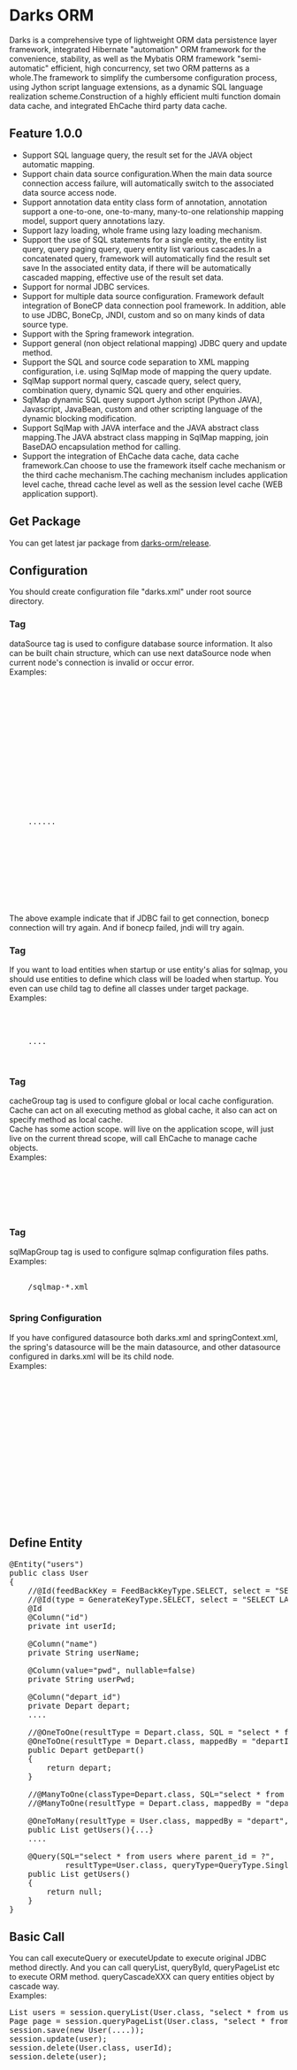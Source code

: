 Darks ORM
===========

Darks is a comprehensive type of lightweight ORM data persistence layer framework, integrated Hibernate "automation" ORM framework for the convenience, stability, as well as the Mybatis ORM framework "semi-automatic" efficient, high concurrency, set two ORM patterns as a whole.The framework to simplify the cumbersome configuration process, using Jython script language extensions, as a dynamic SQL language realization scheme.Construction of a highly efficient multi function domain data cache, and integrated EhCache third party data cache.

Feature 1.0.0
----------------

* Support SQL language query, the result set for the JAVA object automatic mapping.
* Support chain data source configuration.When the main data source connection access failure, will automatically switch to the associated data source access node.
* Support annotation data entity class form of annotation, annotation support a one-to-one, one-to-many, many-to-one relationship mapping model, support query annotations lazy.
* Support lazy loading, whole frame using lazy loading mechanism.
* Support the use of SQL statements for a single entity, the entity list query, query paging query, query entity list various cascades.In a concatenated query, framework will automatically find the result set save In the associated entity data, if there will be automatically cascaded mapping, effective use of the result set data.
* Support for normal JDBC services.
* Support for multiple data source configuration. Framework default integration of BoneCP data connection pool framework. In addition, able to use JDBC, BoneCp, JNDI, custom and so on many kinds of data source type.
* Support with the Spring framework integration.
* Support general (non object relational mapping) JDBC query and update method.
* Support the SQL and source code separation to XML mapping configuration, i.e. using SqlMap mode of mapping the query update.
* SqlMap support normal query, cascade query, select query, combination query, dynamic SQL query and other enquiries.
* SqlMap dynamic SQL query support Jython script (Python JAVA), Javascript, JavaBean, custom and other scripting language of the dynamic blocking modification.
* Support SqlMap with JAVA interface and the JAVA abstract class mapping.The JAVA abstract class mapping in SqlMap mapping, join BaseDAO encapsulation method for calling.
* Support the integration of EhCache data cache, data cache framework.Can choose to use the framework itself cache mechanism or the third cache mechanism.The caching mechanism includes application level cache, thread cache level as well as the session level cache (WEB application support).

Get Package
-----------------
You can get latest jar package from [darks-orm/release](https://github.com/liulhdarks/darks-orm/releases).

Configuration
---------------------
You should create configuration file "darks.xml" under root source directory.

### <dataSource> Tag

dataSource tag is used to configure database source information. It also can be built chain structure, 
which can use next dataSource node when current node's connection is invalid or occur error.<br/>
Examples:
<pre>
<dataSource type="jdbc" id="jdbc" main="true">
	<property name="driver" value="com.mysql.jdbc.Driver"></property>
	<property name="url" value="xxxxxx"/>
	<property name="username" value="xxxxxx"/>
	<property name="password" value="xxxxxx"/>
	<property name="fetchSize" value="0"></property>
	<property name="autoCommit" value="true"></property>
	<resultSet type="scroll" sensitive="false" concurrency="read"></resultSet>
</dataSource>

<dataSource type="bonecp" id="bonecp" chainref="jdbc">
	<property name="driver" value="com.mysql.jdbc.Driver"></property>
	<property name="url" value="xxxxxx"></property>
	<property name="username" value="xxxxxx"></property>
	<property name="password" value="xxxxxx"></property>
	......
	<resultSet type="scroll" sensitive="false" concurrency="read"></resultSet>
</dataSource>

<dataSource type="jndi" id="jndi" chainref="bonecp">
	<property name="fetchSize" value="0"></property>
	<property name="autoCommit" value="true"></property>
	<property name="jndiPoolName" value="java:comp/env/jdbc/xxxxxx"></property>
	<resultSet type="scroll" sensitive="false" concurrency="read"></resultSet>
</dataSource>
</pre>

The above example indicate that if JDBC fail to get connection, bonecp connection will try again. 
And if bonecp failed, jndi will try again.

### <entities> Tag

If you want to load entities when startup or use entity's alias for sqlmap, you should use entities to define 
which class will be loaded when startup. You even can use <package> child tag to define all classes under target package.<br/>
Examples:

<pre>
<entities>
	<entity alias="User" class="darks.orm.test.model.User"/>
	<entity alias="Depart" class="darks.orm.test.model.Depart"/>
	....
	<package name="darks.orm.test.model"/>
</entities>
</pre>

### <cacheGroup> Tag

cacheGroup tag is used to configure global or local cache configuration. Cache can act on all executing method as global cache, 
it also can act on specify method as local cache. <br/>
Cache has some action scope. <appCache> will live on the application scope, <threadCache> will just live on the current thread 
scope, <ehCache> will call EhCache to manage cache objects.<br/>
Examples:

<pre>
<cacheGroup use="true" type="auto" cacheId="application" synchronous="true">
	<appCache strategy="Lru" 
			  ....
			  copyStrategy="serial"/>
	<threadCache  strategy="Lru" 
				  ....
				  entirety="true"
				  copyStrategy="serial"/>
	<ehCache id="ehcache1"
			 maxElementsInMemory="10000"
			 eternal="false"
			 ....
             memoryStoreEvictionPolicy="LRU"/>
</cacheGroup>
</pre>

### <sqlMapGroup> Tag

sqlMapGroup tag is used to configure sqlmap configuration files paths. <br/>
Examples:

<pre>
<sqlMapGroup>
	<sqlMap>/sqlmap-*.xml</sqlMap>
</sqlMapGroup>
</pre>

### Spring Configuration

If you have configured datasource both darks.xml and springContext.xml, the spring's datasource will be the main
datasource, and other datasource configured in darks.xml will be its child node.<br/>
Examples:

<pre>
<bean id="testDataSource" class="org.apache.commons.dbcp.BasicDataSource">
	<property name="driverClassName" value="com.mysql.jdbc.Driver" />
	<property name="url" value="xxxxxx" />
	<property name="username" value="xxxxx" />
	<property name="password" value="xxxxx" />
</bean>

<bean class="darks.orm.spring.SqlSessionFactoryBean">
	<property name="dataSource" ref="testDataSource" />
	<property name="scanPackages" value="darks.orm.test.mapper,darks.orm.examples.mapper" />
	<property name="configLocation" value="classpath:darks.xml" />
	<property name="dataParamConfig.autoCommit" value="true" />
	<property name="dataParamConfig.resultSetType" value="scroll" />
	<property name="dataParamConfig.sensitive" value="false" />
	<property name="dataParamConfig.concurrency" value="read" />
</bean>
</pre>

Define Entity
------------------------

<pre>
@Entity("users")
public class User
{
	//@Id(feedBackKey = FeedBackKeyType.SELECT, select = "SELECT LAST_INSERT_ID()")
    //@Id(type = GenerateKeyType.SELECT, select = "SELECT LAST_INSERT_ID()")
    @Id
    @Column("id")
    private int userId;
    
    @Column("name")
    private String userName;
    
    @Column(value="pwd", nullable=false)
    private String userPwd;
    
    @Column("depart_id")
    private Depart depart;
    ....
    
    //@OneToOne(resultType = Depart.class, SQL = "select * from t_depart where depart_id = ?")
    @OneToOne(resultType = Depart.class, mappedBy = "departId", mappedType = MappedType.EntityType)
    public Depart getDepart()
    {
        return depart;
    }
    
    //@ManyToOne(classType=Depart.class, SQL="select * from t_depart where depart_id = ?")
    //@ManyToOne(resultType = Depart.class, mappedBy = "departId", mappedType = MappedType.EntityType)
    
    @OneToMany(resultType = User.class, mappedBy = "depart", mappedType = MappedType.EntityType)
    public List<User> getUsers(){...}
    ....
    
    @Query(SQL="select * from users where parent_id = ?", 
			resultType=User.class, queryType=QueryType.SingleType, paramType={"id"})
	public List<User> getUsers()
	{
		return null;
	}
}
</pre>

Basic Call
----------------------
You can call executeQuery or executeUpdate to execute original JDBC method directly. And you can call queryList, 
queryById, queryPageList etc to execute ORM method. queryCascadeXXX can query entities object by cascade way.<br/>
Examples:

<pre>
List<User> users = session.queryList(User.class, "select * from users where name = ?", "darks");
Page<User> page = session.queryPageList(User.class, "select * from users", page, pageSize);
session.save(new User(....));
session.update(user);
session.delete(User.class, userId);
session.delete(user);
</pre>

